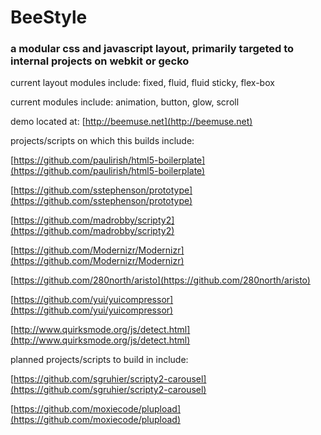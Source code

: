 BeeStyle
=========

### a modular css and javascript layout, primarily targeted to internal projects on webkit or gecko

current layout modules include: fixed, fluid, fluid sticky, flex-box

current modules include: animation, button, glow, scroll

demo located at: [http://beemuse.net](http://beemuse.net)

projects/scripts on which this builds include:

[https://github.com/paulirish/html5-boilerplate](https://github.com/paulirish/html5-boilerplate)

[https://github.com/sstephenson/prototype](https://github.com/sstephenson/prototype)

[https://github.com/madrobby/scripty2](https://github.com/madrobby/scripty2)

[https://github.com/Modernizr/Modernizr](https://github.com/Modernizr/Modernizr)

[https://github.com/280north/aristo](https://github.com/280north/aristo)

[https://github.com/yui/yuicompressor](https://github.com/yui/yuicompressor)

[http://www.quirksmode.org/js/detect.html](http://www.quirksmode.org/js/detect.html)

planned projects/scripts to build in include:

[https://github.com/sgruhier/scripty2-carousel](https://github.com/sgruhier/scripty2-carousel)

[https://github.com/moxiecode/plupload](https://github.com/moxiecode/plupload)